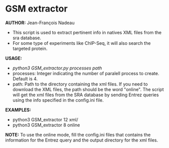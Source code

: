# GSM extractor<br>
**AUTHOR:** Jean-François Nadeau<br>
  * This script is used to extract pertinent info in natives XML files from the sra database.<br>
  * For some  type of experiments like ChIP-Seq, it will also search the targeted protein.<br>

**USAGE:**<br>
  * *python3 GSM_extractor.py processes path*<br>
  * processes: Integer indicating the number of paralell process to create. Default is 4.<br>
  * path: Path to the directory containing the xml files. If you need to download the XML files, the path should be the word "online". The script will get the xml files from the SRA database by sending Entrez queries using the info specified in the config.ini file.<br>

**EXAMPLES:**<br>
  * python3 GSM_extractor 12 xml/<br>
  * python3 GSM_extractor 8 online<br>

**NOTE:** To use the online mode, fill the config.ini files that contains the information for the Entrez query and the output directory for the xml files.<br>
